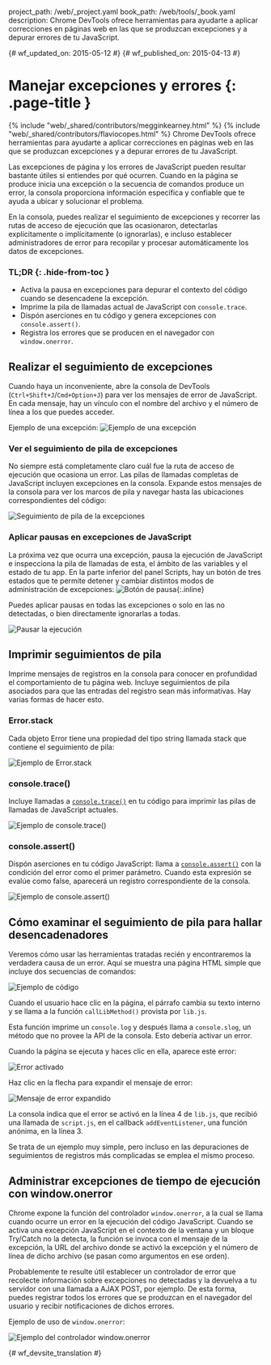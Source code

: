 project_path: /web/_project.yaml
book_path: /web/tools/_book.yaml
description: Chrome DevTools ofrece herramientas para ayudarte a aplicar correcciones en páginas web en las que se produzcan excepciones y a depurar errores de tu JavaScript.

{# wf_updated_on: 2015-05-12 #}
{# wf_published_on: 2015-04-13 #}

# Manejar excepciones y errores {: .page-title }

{% include "web/_shared/contributors/megginkearney.html" %}
{% include "web/_shared/contributors/flaviocopes.html" %}
Chrome DevTools ofrece herramientas para ayudarte a aplicar correcciones en páginas web en las que se produzcan excepciones y a depurar errores de tu JavaScript.

Las excepciones de página y los errores de JavaScript pueden resultar bastante útiles si entiendes por qué ocurren. Cuando en la página se produce inicia una excepción o la secuencia de comandos produce un error, la consola proporciona información específica y confiable que te ayuda a ubicar y solucionar el problema. 

En la consola, puedes realizar el seguimiento de excepciones y recorrer las rutas de acceso de ejecución que las ocasionaron, detectarlas explícitamente o implícitamente (o ignorarlas), e incluso establecer administradores de error para recopilar y procesar automáticamente los datos de excepciones.


### TL;DR {: .hide-from-toc }
- Activa la pausa en excepciones para depurar el contexto del código cuando se desencadene la excepción.
- Imprime la pila de llamadas actual de JavaScript con <code>console.trace</code>.
- Dispón aserciones en tu código y genera excepciones con <code>console.assert()</code>.
- Registra los errores que se producen en el navegador con <code>window.onerror</code>.


## Realizar el seguimiento de excepciones

Cuando haya un inconveniente, abre la consola de DevTools (`Ctrl+Shift+J`/`Cmd+Option+J`) para ver los mensajes de error de JavaScript.
En cada mensaje, hay un vínculo con el nombre del archivo y el número de línea a los que puedes acceder.

Ejemplo de una excepción:
![Ejemplo de una excepción](images/track-exceptions-tracking-exceptions.jpg)

### Ver el seguimiento de pila de excepciones

No siempre está completamente claro cuál fue la ruta de acceso de ejecución que ocasiona un error.
Las pilas de llamadas completas de JavaScript incluyen excepciones en la consola.
Expande estos mensajes de la consola para ver los marcos de pila y navegar hasta las ubicaciones correspondientes del código:

![Seguimiento de pila de la excepciones](images/track-exceptions-exception-stack-trace.jpg)

### Aplicar pausas en excepciones de JavaScript

La próxima vez que ocurra una excepción,
pausa la ejecución de JavaScript e inspecciona la pila de llamadas de esta,
el ámbito de las variables y el estado de tu app.
En la parte inferior del panel Scripts, hay un botón de tres estados que te permite detener y cambiar distintos modos de administración de excepciones: ![Botón de pausa](images/track-exceptions-pause-gray.png){:.inline}

Puedes aplicar pausas en todas las excepciones o solo en las no detectadas, o bien directamente ignorarlas a todas.

![Pausar la ejecución](images/track-exceptions-pause-execution.jpg)

## Imprimir seguimientos de pila

Imprime mensajes
de registros en la consola para conocer en profundidad el comportamiento de tu página web.
Incluye seguimientos de pila asociados para que las entradas del registro sean más informativas. Hay varias formas de hacer esto.

### Error.stack
Cada objeto Error tiene una propiedad del tipo string llamada stack que contiene el seguimiento de pila:

![Ejemplo de Error.stack](images/track-exceptions-error-stack.jpg)

### console.trace()

Incluye llamadas a [`console.trace()`](./console-reference#consoletraceobject) en tu código para imprimir las pilas de llamadas de JavaScript actuales.

![Ejemplo de console.trace()](images/track-exceptions-console-trace.jpg)

### console.assert()

Dispón aserciones en tu código JavaScript: llama a [`console.assert()`](./console-reference#consoleassertexpression-object)
con la condición del error como el primer parámetro.
Cuando esta expresión se evalúe como false,
aparecerá un registro correspondiente de la consola.

![Ejemplo de console.assert()](images/track-exceptions-console-assert.jpg)

## Cómo examinar el seguimiento de pila para hallar desencadenadores

Veremos cómo usar las herramientas tratadas recién
y encontraremos la verdadera causa de un error.
Aquí se muestra una página HTML simple que incluye dos secuencias de comandos:

![Ejemplo de código](images/track-exceptions-example-code.png)

Cuando el usuario hace clic en la página,
el párrafo cambia su texto interno
y se llama a la función `callLibMethod()` provista por `lib.js`.

Esta función imprime un `console.log`
y después llama a `console.slog`,
un método que no provee la API de la consola.
Esto debería activar un error.

Cuando la página se ejecuta y haces clic en ella,
aparece este error:

![Error activado](images/track-exceptions-example-error-triggered.png)

Haz clic en la flecha para expandir el mensaje de error:

![Mensaje de error expandido](images/track-exceptions-example-error-message-expanded.png)

La consola indica que el error se activó en la línea 4 de `lib.js`,
que recibió una llamada de `script.js`, en el callback `addEventListener`,
una función anónima, en la línea 3.

Se trata de un ejemplo muy simple,
pero incluso en las depuraciones de seguimientos de registros más complicadas se emplea el mismo proceso.

## Administrar excepciones de tiempo de ejecución con window.onerror

Chrome expone la función del controlador `window.onerror`,
a la cual se llama cuando ocurre un error en la ejecución del código JavaScript.
Cuando se activa una excepción JavaScript en el contexto de la ventana y
un bloque Try/Catch no la detecta,
la función se invoca con el mensaje de la excepción,
la URL del archivo donde se activó la excepción
y el número de línea de dicho archivo
(se pasan como argumentos en ese orden).

Probablemente te resulte útil establecer un controlador de error que recolecte información sobre excepciones no detectadas y la devuelva a tu servidor con una llamada a AJAX POST, por ejemplo. De esta forma, puedes registrar todos los errores que se produzcan en el navegador del usuario y recibir notificaciones de dichos errores.

Ejemplo de uso de `window.onerror`:

![Ejemplo del controlador window.onerror](images/runtime-exceptions-window-onerror.jpg)




{# wf_devsite_translation #}
